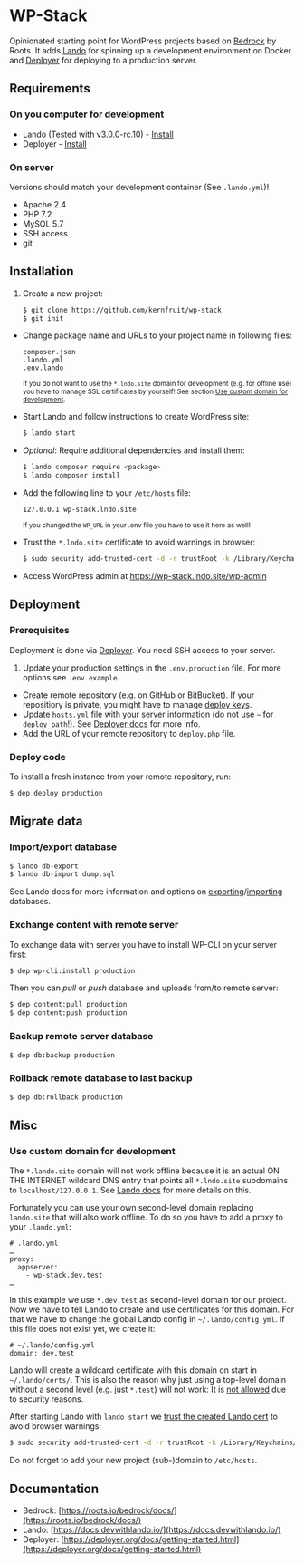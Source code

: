 # WP-Stack

Opinionated starting point for WordPress projects based on [Bedrock](https://roots.io/bedrock/) by Roots. It adds [Lando](https://docs.devwithlando.io/) for spinning up a development environment on Docker and [Deployer](https://deployer.org/) for deploying to a production server.

## Requirements

### On you computer for development
* Lando (Tested with v3.0.0-rc.10) - [Install](https://docs.devwithlando.io/installation/system-requirements.html)
* Deployer - [Install](https://deployer.org/docs/getting-started.html)

### On server

Versions should match your development container (See `.lando.yml`)!

* Apache 2.4
* PHP 7.2
* MySQL 5.7
* SSH access
* git

## Installation

1. Create a new project:
    ```sh
    $ git clone https://github.com/kernfruit/wp-stack
    $ git init
    ```

- Change package name and URLs to your project name in following files:
  ```
  composer.json
  .lando.yml
  .env.lando
  ```
  <small>If you do not want to use the `*.lndo.site` domain for development (e.g. for offline use) you have to manage SSL certificates by yourself! See section [Use custom domain for development](#use-custom-domain-for-development).</small>

- Start Lando and follow instructions to create WordPress site:
    ```sh
    $ lando start
    ```
- *Optional*: Require additional dependencies and install them:
    ```sh
    $ lando composer require <package>
    $ lando composer install
    ```
- Add the following line to your `/etc/hosts` file:
  ```
  127.0.0.1 wp-stack.lndo.site
  ```
  <small>If you changed the `WP_URL` in your .env file you have to use it here as well!</small>

- Trust the `*.lndo.site` certificate to avoid warnings in browser:
  ```sh
  $ sudo security add-trusted-cert -d -r trustRoot -k /Library/Keychains/System.keychain ~/.lando/certs/lndo.site.pem
  ```

- Access WordPress admin at https://wp-stack.lndo.site/wp-admin

## Deployment

### Prerequisites

Deployment is done via [Deployer](https://deployer.org/). You need SSH access to your server.

1. Update your production settings in the `.env.production` file. For more options see `.env.example`.
- Create remote repository (e.g. on GitHub or BitBucket). If your repositiory is private, you might have to manage [deploy keys](https://deployer.org/docs/advanced/deploy-and-git.html#deploy-keys).
- Update `hosts.yml` file with your server information (do not use `~` for `deploy_path`!). See [Deployer docs](https://deployer.org/docs/hosts.html) for more info.
- Add the URL of your remote repository to `deploy.php` file.

### Deploy code

To install a fresh instance from your remote repository, run:

```sh
$ dep deploy production
```

## Migrate data

### Import/export database

```sh
$ lando db-export
$ lando db-import dump.sql
```

See Lando docs for more information and options on [exporting](https://docs.devwithlando.io/guides/db-export.html)/[importing](https://docs.devwithlando.io/guides/db-import.html) databases.

### Exchange content with remote server

To exchange data with server you have to install WP-CLI on your server first:

```sh
$ dep wp-cli:install production
```

Then you can *pull* or *push* database and uploads from/to remote server:

```sh
$ dep content:pull production
$ dep content:push production
```

### Backup remote server database

```sh
$ dep db:backup production
```

### Rollback remote database to last backup

```sh
$ dep db:rollback production
```

## Misc

### Use custom domain for development

The `*.lando.site` domain will not work offline because it is an actual ON THE INTERNET wildcard DNS entry that points all `*.lndo.site` subdomains to `localhost/127.0.0.1`. See [Lando docs](https://docs.devwithlando.io/config/proxy.html) for more details on this.

Fortunately you can use your own second-level domain replacing `lando.site` that will also work offline. To do so you have to add a proxy to your `.lando.yml`:

```
# .lando.yml
…
proxy:
  appserver:
    - wp-stack.dev.test
…
```

In this example we use `*.dev.test` as second-level domain for our project. Now we have to tell Lando to create and use certificates for this domain. For that we have to change the global Lando config in `~/.lando/config.yml`. If this file does not exist yet, we create it:

```
# ~/.lando/config.yml
domain: dev.test
```

Lando will create a wildcard certificate with this domain on start in `~/.lando/certs/`. This is also the reason why just using a top-level domain without a second level (e.g. just `*.test`) will not work: It is [not allowed](https://en.m.wikipedia.org/wiki/Wildcard_certificate#Limitations) due to security reasons.

After starting Lando with `lando start` we [trust the created Lando cert](https://docs.devwithlando.io/config/security.html#trusting-the-ca) to avoid browser warnings:

```sh
$ sudo security add-trusted-cert -d -r trustRoot -k /Library/Keychains/System.keychain ~/.lando/certs/dev.test.pem
```

Do not forget to add your new project (sub-)domain to `/etc/hosts`.

## Documentation

- Bedrock: [https://roots.io/bedrock/docs/](https://roots.io/bedrock/docs/)
- Lando: [https://docs.devwithlando.io/](https://docs.devwithlando.io/)
- Deployer: [https://deployer.org/docs/getting-started.html](https://deployer.org/docs/getting-started.html)

